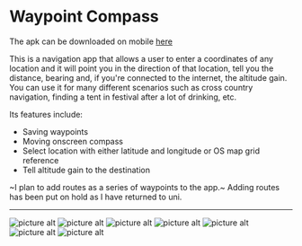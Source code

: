# Waypoint Compass

The apk can be downloaded on mobile [here](https://github.com/josh26turner/Waypoint-Compass/raw/master/WaypointCompass.apk "APK download")

This is a navigation app that allows a user to enter a coordinates of any location and it will point you in the direction of that location, tell you the distance, bearing and, if you're connected to the internet, the altitude gain. You can use it for many different scenarios such as cross country navigation, finding a tent in festival after a lot of drinking, etc. 

Its features include:
* Saving waypoints
* Moving onscreen compass
* Select location with either latitude and longitude or OS map grid reference
* Tell altitude gain to the destination

~I plan to add routes as a series of waypoints to the app.~
Adding routes has been put on hold as I have returned to uni.

---
![picture alt](https://raw.githubusercontent.com/josh26turner/Waypoint-Compass/master/Screenshots/Screenshot_1.jpg) ![picture alt](https://raw.githubusercontent.com/josh26turner/Waypoint-Compass/master/Screenshots/Screenshot_2.jpg) ![picture alt](https://raw.githubusercontent.com/josh26turner/Waypoint-Compass/master/Screenshots/Screenshot_3.jpg) ![picture alt](https://raw.githubusercontent.com/josh26turner/Waypoint-Compass/master/Screenshots/Screenshot_4.jpg) ![picture alt](https://raw.githubusercontent.com/josh26turner/Waypoint-Compass/master/Screenshots/Screenshot_5.jpg) ![picture alt](https://raw.githubusercontent.com/josh26turner/Waypoint-Compass/master/Screenshots/Screenshot_6.jpg) ![picture alt](https://raw.githubusercontent.com/josh26turner/Waypoint-Compass/master/Screenshots/Screenshot_7.jpg) 

